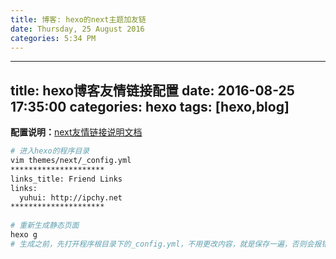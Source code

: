 ```yaml
---
title: 博客: hexo的next主题加友链
date: Thursday, 25 August 2016
categories: 5:34 PM
---
```

 
---
title: hexo博客友情链接配置
date: 2016-08-25 17:35:00
categories: hexo
tags: [hexo,blog]
---
**配置说明：**[next友情链接说明文档](https://github.com/iissnan/hexo-theme-next/wiki/友情链接设置)
 
``` bash
# 进入hexo的程序目录
vim themes/next/_config.yml
*********************
links_title: Friend Links
links:
  yuhui: http://ipchy.net
*********************
 
# 重新生成静态页面
hexo g
# 生成之前，先打开程序根目录下的_config.yml，不用更改内容，就是保存一遍，否则会报错
```
